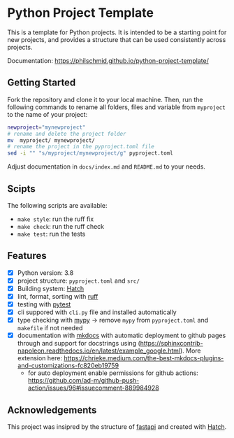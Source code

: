 # Python Project Template

This is a template for Python projects. It is intended to be a starting point for new projects, and provides a structure that can be used consistently across projects.

Documentation: https://philschmid.github.io/python-project-template/

## Getting Started

Fork the repository and clone it to your local machine. Then, run the following commands to rename all folders, files and variable from `myproject` to the name of your project:
  
```bash
newproject="mynewproject"
# rename and delete the project folder
mv  myproject/ mynewproject/
# rename the project in the pyproject.toml file
sed -i "" "s/myproject/mynewproject/g" pyproject.toml
```

Adjust documentation in `docs/index.md` and `README.md` to your needs.

## Scipts

The following scripts are available:
- `make style`: run the ruff fix
- `make check`: run the ruff check
- `make test`: run the tests

## Features

- [x] Python version: 3.8
- [x] project structure: `pyproject.toml` and `src/`
- [x] Building system: [Hatch](https://hatch.pypa.io/latest/)
- [x] lint, format, sorting with [ruff](https://github.com/charliermarsh/ruff)
- [x] testing with [pytest](https://docs.pytest.org/en/stable/)
- [x] cli suppored with `cli.py` file and installed automatically
- [x] type checking with [mypy](https://mypy.readthedocs.io/en/stable/) -> remove `mypy` from `pyproject.toml` and `makefile` if not needed
- [x] documentation with [mkdocs](https://www.mkdocs.org/) with automatic deployment to github pages through and support for docstrings using (https://sphinxcontrib-napoleon.readthedocs.io/en/latest/example_google.html). More extension here: https://chrieke.medium.com/the-best-mkdocs-plugins-and-customizations-fc820eb19759
  - for auto deployment enable permissions for github actions: https://github.com/ad-m/github-push-action/issues/96#issuecomment-889984928


## Acknowledgements

This project was insipred by the structure of [fastapi](https://github.com/tiangolo/fastapi/blob/master/pyproject.toml) and created with [Hatch](https://hatch.pypa.io/latest/).